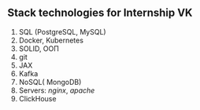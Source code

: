 ## Stack technologies for Internship VK
1. SQL (PostgreSQL, MySQL)
2. Docker, Kubernetes
3. SOLID, ООП
4. git
5. JAX
6. Kafka
7. NoSQL( MongoDB)
8. Servers: *nginx*, *apache*
9. ClickHouse

